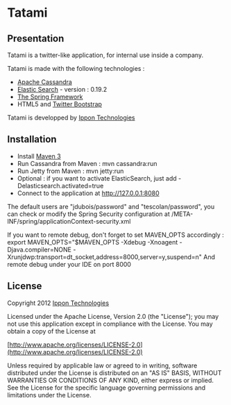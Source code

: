 Tatami
================

Presentation
------------------

Tatami is a twitter-like application, for internal use inside a company.

Tatami is made with the following technologies :

- [Apache Cassandra](http://cassandra.apache.org/)
- [Elastic Search](http://www.elasticsearch.org/) - version : 0.19.2
- [The Spring Framework](http://www.springsource.org/)
- HTML5 and [Twitter Bootstrap](http://twitter.github.com/bootstrap/)

Tatami is developped by [Ippon Technologies](http://www.ippon.fr)

Installation
------------

- Install [Maven 3](http://maven.apache.org/)
- Run Cassandra from Maven : mvn cassandra:run
- Run Jetty from Maven : mvn jetty:run
- Optional : if you want to activate ElasticSearch, just add -Delasticsearch.activated=true
- Connect to the application at http://127.0.0.1:8080

The default users are "jdubois/password" and "tescolan/password", you can check or modify the
Spring Security configuration at /META-INF/spring/applicationContext-security.xml

If you want to remote debug, don't forget to set MAVEN_OPTS accordingly :
export MAVEN_OPTS="$MAVEN_OPTS -Xdebug -Xnoagent -Djava.compiler=NONE -Xrunjdwp:transport=dt_socket,address=8000,server=y,suspend=n"
And remote debug under your IDE on port 8000

License
-------

Copyright 2012 [Ippon Technologies](http://www.ippon.fr)

Licensed under the Apache License, Version 2.0 (the "License");
you may not use this application except in compliance with the License.
You may obtain a copy of the License at

[http://www.apache.org/licenses/LICENSE-2.0](http://www.apache.org/licenses/LICENSE-2.0)

Unless required by applicable law or agreed to in writing, software
distributed under the License is distributed on an "AS IS" BASIS,
WITHOUT WARRANTIES OR CONDITIONS OF ANY KIND, either express or implied.
See the License for the specific language governing permissions and
limitations under the License.